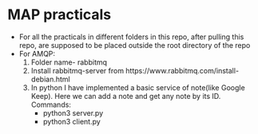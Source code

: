 # MAP practicals

<ul>
	<li>For all the practicals in different folders in this repo, after pulling this repo, are supposed to be placed outside the root directory of the repo</li>
	<li>For AMQP:
		<ol>
			<li>Folder name- rabbitmq</li>
			<li>Install rabbitmq-server from https://www.rabbitmq.com/install-debian.html</li>
			<li>In python I have implemented a basic service of note(like Google Keep). Here we can add a note and get any note by its ID. Commands:
				<ul>
					<li>python3 server.py</li>
					<li>python3 client.py</li>
				</ul>
			</li>
		</ol>
	</li>
</ul> 
